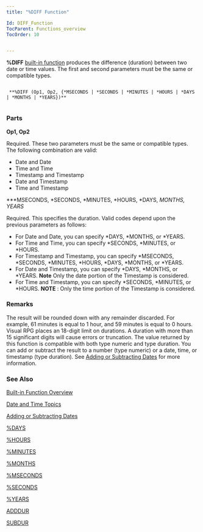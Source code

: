 ```yaml
---
title: "%DIFF Function"

Id: DIFF_Function
TocParent: Functions_overview
TocOrder: 10


---
```


<span style="FONT-WEIGHT: bold">%DIFF</span> [built-in function](Functions_overview.html) produces the difference (duration) between two date or time values. The first and second parameters must be the same or compatible types. 

```

 **%DIFF (Op1, Op2, {*MSECONDS | *SECONDS | *MINUTES | *HOURS | *DAYS | *MONTHS | *YEARS})** 
        
```

### Parts

**Op1, Op2** 

Required. These two parameters must be the same or compatible types. The following combination are valid: 

- Date and Date
- Time and Time
- Timestamp and Timestamp
- Date and Timestamp
- Time and Timestamp


***MSECONDS, *SECONDS, *MINUTES, *HOURS, *DAYS, *MONTHS, *YEARS** 

Required. This specifies the duration. Valid codes depend upon the previous parameters as follows: 

- For Date and Date, you can specify *DAYS,
                        *MONTHS, or *YEARS.
- For Time and Time, you can specify *SECONDS, *MINUTES,
                        or *HOURS.
- For Timestamp and Timestamp, you can
                        specify *MSECONDS, *SECONDS, *MINUTES, *HOURS, *DAYS, *MONTHS,
                        or *YEARS.
- For Date and Timestamp, you can specify *DAYS, *MONTHS, or
                        *YEARS. **Note** 
                        Only the date portion of the Timestamp is considered.
- For Time and Timestamp,  you can specify *SECONDS, *MINUTES, or
                        *HOURS. **NOTE** : Only the time portion of the Timestamp is
                        considered.


### Remarks
The result will be rounded down with any remainder discarded. For example, 61 minutes is equal to 1 hour, and 59 minutes is equal to 0 hours. Visual RPG places an 18-digit limit on durations. A duration with more than 15 significant digits will cause errors or truncation. The value returned by this function is compatible with both type numeric and type duration. You can add or subtract the result to a number (type numeric) or a date, time, or timestamp (type duration). See [Adding or Subtracting Dates](Adding_or_Subtracting_Dates.html) for more information. 

### See Also
[Built-in Function Overview](Functions_overview.html)

[Date and Time Topics](aerLrfDateandTimeMain.html)

[Adding or Subtracting Dates](Adding_or_Subtracting_Dates.html)

[%DAYS](DAYS_Function.html)

[%HOURS](HOURS_Function.html)

[%MINUTES](MINUTES_Function.html)

[%MONTHS](MONTHS_Function.html)

[%MSECONDS](MSECONDS_Function.html)

[%SECONDS](SECONDS_Function.html)

[%YEARS](YEARS_Function.html)

[ADDDUR](ADDDUR.html)

[SUBDUR](SUBDUR.html) 

